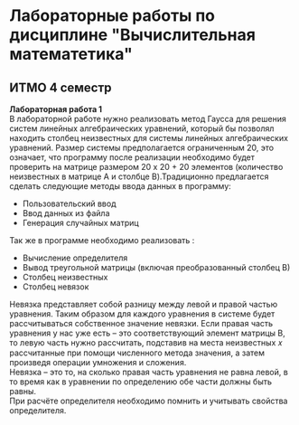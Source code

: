# Лабораторные работы по дисциплине "Вычислительная математетика"
## ИТМО 4 семестр
**Лабораторная работа 1**  
В лабораторной работе нужно реализовать метод Гаусса для решения систем линейных алгебраических уравнений, который бы позволял находить столбец неизвестных для системы линейных алгебраических уравнений. Размер системы предполагается ограниченным 20, это означает, что программу после реализации необходимо будет проверить на матрице размером 20 x 20 + 20 элементов (количество неизвестных в матрице A и столбце B).Традиционно предлагается сделать следующие методы ввода данных в программу:
* Пользовательский ввод
* Ввод данных из файла
* Генерация случайных матриц

Так же в программе необходимо реализовать :
* Вычисление определителя
* Вывод треугольной матрицы (включая преобразованный столбец В)
* Столбец неизвестных
* Столбец невязок

Невязка представляет собой разницу между левой и правой частью уравнения. Таким образом для каждого уравнения в системе будет рассчитываться собственное значение невязки. Если правая часть уравнения у нас уже есть – это соответствующий элемент матрицы B, то левую часть нужно рассчитать, подставив на
места неизвестных 𝑥 рассчитанные при помощи численного метода значения, а затем произведя операции умножения и сложения.   
Невязка – это то, на сколько правая часть уравнения не равна левой, в то время как в уравнении по определению обе части должны быть равны.  
При расчёте определителя необходимо помнить и учитывать свойства определителя.  

